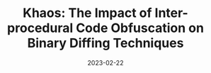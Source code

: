 ---
title: "Khaos: The Impact of Inter-procedural Code Obfuscation on Binary Diffing Techniques"
collection: publications
category: conferences
# permalink: /publication/2024-06-hive
# excerpt: 'This paper is about fixing template issue #693.'
date: 2023-02-22
venue: 'CGO'
paperurl: 'https://patrickphzhang.github.io/files/khaos.pdf'
# slidesurl: 'http://patrickphzhang.github.io/files/hive_slides.pdf'
citation: 'Peihua Zhang, Chenggang Wu, Mingfan Peng, Kai Zeng, Ding Yu, Yuanming Lai, Yan Kang, Wei Wang, and Zhe Wang. 2023. Khaos: The Impact of Inter-procedural Code Obfuscation on Binary Diffing Techniques. In Proceedings of the 21st ACM/IEEE International Symposium on Code Generation and Optimization (CGO 2023). Association for Computing Machinery, New York, NY, USA, 55–67. https://doi.org/10.1145/3579990.3580007.'
---